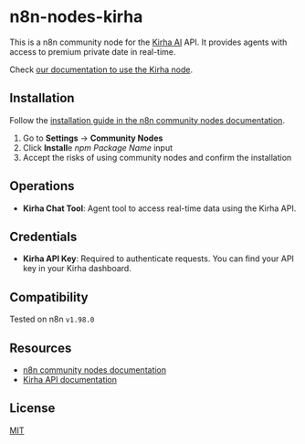 # n8n-nodes-kirha

This is a n8n community node for the [Kirha AI](https://kirha.com) API. It provides agents with access to premium private date in real-time.

Check [our documentation to use the Kirha node](https://kirha.gitbook.io/kirha-api/integrations/n8n#option-1-use-kirha-as-an-agent-tool).

## Installation

Follow the [installation guide in the n8n community nodes documentation](https://docs.n8n.io/integrations/community-nodes/installation).

1. Go to **Settings** → **Community Nodes**
2. Click **Install**e *npm Package Name* input
4. Accept the risks of using community nodes and confirm the installation

## Operations

- **Kirha Chat Tool**: Agent tool to access real-time data using the Kirha API.

## Credentials

- **Kirha API Key**: Required to authenticate requests. You can find your API key in your Kirha dashboard.

## Compatibility

Tested on n8n `v1.98.0`

## Resources

- [n8n community nodes documentation](https://docs.n8n.io/integrations/)
- [Kirha API documentation](https://kirha.gitbook.io)

## License

[MIT](https://github.com/n8n-io/n8n-nodes-starter/blob/master/LICENSE.md)

